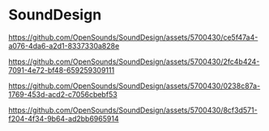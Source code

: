# SoundDesign


https://github.com/OpenSounds/SoundDesign/assets/5700430/ce5f47a4-a076-4da6-a2d1-8337330a828e


https://github.com/OpenSounds/SoundDesign/assets/5700430/2fc4b424-7091-4e72-bf48-659259309111


https://github.com/OpenSounds/SoundDesign/assets/5700430/0238c87a-1769-453d-acd2-c7056cbebf53


https://github.com/OpenSounds/SoundDesign/assets/5700430/8cf3d571-f204-4f34-9b64-ad2bb6965914

